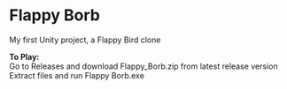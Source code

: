 # Flappy Borb
 My first Unity project, a Flappy Bird clone

<b>To Play:</b></br>
Go to Releases and download Flappy_Borb.zip from latest release version </br>
Extract files and run Flappy Borb.exe
